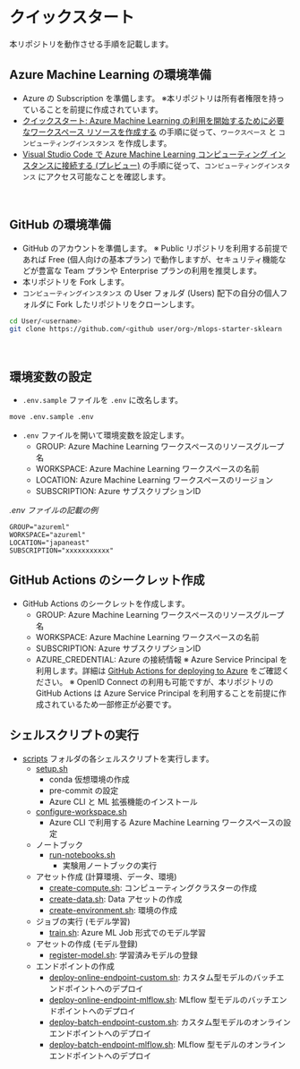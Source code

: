 # クイックスタート
本リポジトリを動作させる手順を記載します。

## Azure Machine Learning の環境準備
- Azure の Subscription を準備します。
  ※本リポジトリは所有者権限を持っていることを前提に作成されています。
- [クイックスタート: Azure Machine Learning の利用を開始するために必要なワークスペース リソースを作成する](https://learn.microsoft.com/ja-jp/azure/machine-learning/quickstart-create-resources) の手順に従って、`ワークスペース` と `コンピューティングインスタンス` を作成します。
- [Visual Studio Code で Azure Machine Learning コンピューティング インスタンスに接続する (プレビュー)](https://learn.microsoft.com/ja-jp/azure/machine-learning/how-to-set-up-vs-code-remote?tabs=studio) の手順に従って、`コンピューティングインスタンス` にアクセス可能なことを確認します。


<br />

## GitHub の環境準備
- GitHub のアカウントを準備します。
  ※ Public リポジトリを利用する前提であれば Free (個人向けの基本プラン) で動作しますが、セキュリティ機能などが豊富な Team プランや Enterprise プランの利用を推奨します。
- 本リポジトリを Fork します。
- `コンピューティングインスタンス` の User フォルダ (Users) 配下の自分の個人フォルダに Fork したリポジトリをクローンします。

```bash
cd User/<username>
git clone https://github.com/<github user/org>/mlops-starter-sklearn
```

<br />

## 環境変数の設定
- `.env.sample` ファイルを `.env` に改名します。
```bash
move .env.sample .env
```
- `.env` ファイルを開いて環境変数を設定します。
   - GROUP: Azure Machine Learning ワークスペースのリソースグループ名
   - WORKSPACE: Azure Machine Learning ワークスペースの名前 
   - LOCATION: Azure Machine Learning ワークスペースのリージョン
   - SUBSCRIPTION: Azure サブスクリプションID

_.env ファイルの記載の例_
```
GROUP="azureml"
WORKSPACE="azureml"
LOCATION="japaneast"
SUBSCRIPTION="xxxxxxxxxxx"
```
## GitHub Actions のシークレット作成
- GitHub Actions のシークレットを作成します。
   - GROUP: Azure Machine Learning ワークスペースのリソースグループ名
   - WORKSPACE: Azure Machine Learning ワークスペースの名前 
   - SUBSCRIPTION: Azure サブスクリプションID
   - AZURE_CREDENTIAL: Azure の接続情報
   ※ Azure Service Principal を利用します。詳細は [GitHub Actions for deploying to Azure](https://github.com/marketplace/actions/azure-login) をご確認ください。
   ※ OpenID Connect の利用も可能ですが、本リポジトリの GitHub Actions は Azure Service Principal を利用することを前提に作成されているため一部修正が必要です。


## シェルスクリプトの実行
- [scripts](../scripts) フォルダの各シェルスクリプトを実行します。
   - [setup.sh](../scripts/setup.sh)
      - conda 仮想環境の作成
      - pre-commit の設定
      - Azure CLI と ML 拡張機能のインストール
   - [configure-workspace.sh](../scripts/configure-workspace.sh)
      - Azure CLI で利用する Azure Machine Learning ワークスペースの設定
   - ノートブック
      - [run-notebooks.sh](../scripts/prototyping/run-notebooks.sh)
         - 実験用ノートブックの実行
   - アセット作成 (計算環境、データ、環境)
      - [create-compute.sh](../scripts/assets/create-compute.sh): コンピューティングクラスターの作成
      - [create-data.sh](../scripts/assets/create-data.sh): Data アセットの作成
      - [create-environment.sh](../scripts/assets/create-environment.sh): 環境の作成
   - ジョブの実行 (モデル学習)
      - [train.sh](../scripts/jobs/train.sh): Azure ML Job 形式でのモデル学習
   - アセットの作成 (モデル登録)
      - [register-model.sh](../scripts/assets/register-model.sh): 学習済みモデルの登録
    - エンドポイントの作成
      - [deploy-online-endpoint-custom.sh](../scripts/endpoints/deploy-online-endpoint-custom.sh): カスタム型モデルのバッチエンドポイントへのデプロイ
      - [deploy-online-endpoint-mlflow.sh](../scripts/endpoints/deploy-online-endpoint-mlflow.sh): MLflow 型モデルのバッチエンドポイントへのデプロイ
      - [deploy-batch-endpoint-custom.sh](../scripts/endpoints/deploy-batch-endpoint-custom.sh): カスタム型モデルのオンラインエンドポイントへのデプロイ
      - [deploy-batch-endpoint-mlflow.sh](../scripts/endpoints/deploy-batch-endpoint-mlflow.sh): MLflow 型モデルのオンラインエンドポイントへのデプロイ
    